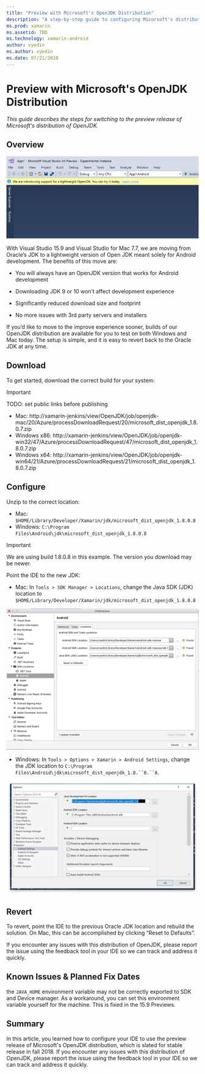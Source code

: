 ```yaml
---
title: "Preview with Microsoft's OpenJDK Distribution"
description: "A step-by-step guide to configuring Micorsoft's distribution of OpenJDK."
ms.prod: xamarin
ms.assetid: TBD
ms.technology: xamarin-android
author: vyedin
ms.author: vyedin
ms.date: 07/21/2018
---
```


# Preview with Microsoft's OpenJDK Distribution

_This guide describes the steps for switching to the preview release of Microsoft's distribution of OpenJDK._

## Overview

![New workflow offering a web preview of OpenJDK in VS 15.8 Preview 5](openjdk-images/openjdk.png)


With Visual Studio 15.9 and Visual Studio for Mac 7.7, we are moving from Oracle’s JDK to a lightweight version of Open JDK meant solely for Android development. The benefits of this move are:

- You will always have an OpenJDK version that works for Android development

- Downloading JDK 9 or 10 won’t affect development experience

- Significantly reduced download size and footprint

- No more issues with 3rd party servers and installers

If you’d like to move to the improve experience sooner, builds of our OpenJDK distribution are available for you to test on both Windows and Mac today. The setup is simple, and it is easy to revert back to the Oracle JDK at any time.

## Download

To get started, download the correct build for your system:

> [!IMPORTANT]
> TODO: set public links before publishing

- Mac: http://xamarin-jenkins/view/OpenJDK/job/openjdk-mac/20/Azure/processDownloadRequest/20/microsoft_dist_openjdk_1.8.0.7.zip
- Windows x86: http://xamarin-jenkins/view/OpenJDK/job/openjdk-win32/47/Azure/processDownloadRequest/47/microsoft_dist_openjdk_1.8.0.7.zip
- Windows x64: http://xamarin-jenkins/view/OpenJDK/job/openjdk-win64/21/Azure/processDownloadRequest/21/microsoft_dist_openjdk_1.8.0.7.zip

## Configure

Unzip to the correct location:

- Mac: `$HOME/Library/Developer/Xamarin/jdk/microsoft_dist_openjdk_1.8.0.8`
- Windows: `C:\Program Files\Android\jdk\microsoft_dist_openjdk_1.8.0.8`

> [!IMPORTANT]
> We are using build 1.8.0.8 in this example. The version you download may be newer.

Point the IDE to the new JDK:

- Mac: In `Tools > SDK Manager > Locations`, change the Java SDK (JDK) location to `$HOME/Library/Developer/Xamarin/jdk/microsoft_dist_openjdk_1.8.0.8`

![](openjdk-images/vsm.png)

- Windows: In `Tools > Options > Xamarin > Android Settings`, change the JDK location to `C:\Program Files\Android\jdk\microsoft_dist_openjdk_1.8.``0.``8`. 


![](openjdk-images/vs.png)

## Revert

To revert, point the IDE to the previous Oracle JDK location and rebuild the solution. On Mac, this can be accomplished by clicking “Reset to Defaults”.

If you encounter any issues with this distribution of OpenJDK, please report the issue using the feedback tool in your IDE so we can track and address it quickly.

## Known Issues & Planned Fix Dates

the `JAVA_HOME` environment variable may not be correctly exported to SDK and Device manager. As a workaround, you can set this environment variable yourself for the machine. This is fixed in the 15.9 Previews.

## Summary

In this article, you learned how to configure your IDE to use the preview release of Microsoft's OpenJDK distribution, which is slated for stable release in fall 2018. If you encounter any issues with this distribution of OpenJDK, please report the issue using the feedback tool in your IDE so we can track and address it quickly. 


